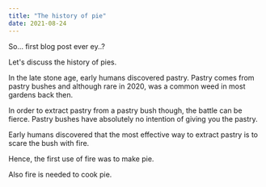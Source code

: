 ```yaml
---
title: "The history of pie"
date: 2021-08-24
---
```


So... first blog post ever ey..?

Let's discuss the history of pies.

In the late stone age, early humans discovered pastry. Pastry comes from pastry bushes and although rare in 2020, was a common weed in most gardens back then. 

In order to extract pastry from a pastry bush though, the battle can be fierce. Pastry bushes have absolutely no intention of giving you the pastry.

Early humans discovered that the most effective way to extract pastry is to scare the bush with fire.

Hence, the first use of fire was to make pie.

Also fire is needed to cook pie. 
